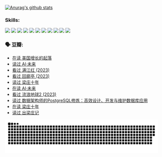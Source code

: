 
[![Anurag's github stats](https://github-readme-stats.vercel.app/api?username=w940853815)](https://github.com/anuraghazra/github-readme-stats)

### Skills:

<code><img height="32" src="https://cdn.jsdelivr.net/npm/simple-icons@v5/icons/python.svg"></code>
<code><img height="32" src="https://cdn.jsdelivr.net/npm/simple-icons@v5/icons/javascript.svg"></code>
<code><img height="32" src="https://cdn.jsdelivr.net/npm/simple-icons@v5/icons/django.svg"></code>
<code><img height="32" src="https://cdn.jsdelivr.net/npm/simple-icons@v5/icons/flask.svg"></code>
<code><img height="32" src="https://cdn.jsdelivr.net/npm/simple-icons@v5/icons/vuetify.svg"></code>
<code><img height="32" src="https://cdn.jsdelivr.net/npm/simple-icons@v5/icons/git.svg"></code>
<code><img height="32" src="https://cdn.jsdelivr.net/npm/simple-icons@v5/icons/docker.svg"></code>
<code><img height="32" src="https://cdn.jsdelivr.net/npm/simple-icons@v5/icons/postgresql.svg"></code>
<code><img height="32" src="https://cdn.jsdelivr.net/npm/simple-icons@v5/icons/elasticsearch.svg"></code>
<code><img height="32" src="https://cdn.jsdelivr.net/npm/simple-icons@v5/icons/macos.svg"></code>
<code><img height="32" src="https://cdn.jsdelivr.net/npm/simple-icons@v5/icons/linux.svg"></code>

### 🗣 豆瓣:

<!-- DOUBAN-ACTIVITIES:START -->
- [在读 美国增长的起落](https://www.douban.com/people/136069238/status/4220055912/?_i=83180993)
- [读过 AI·未来](https://www.douban.com/people/136069238/status/4220054171/?_i=83180993)
- [看过 满江红‎ (2023)](https://www.douban.com/people/136069238/status/4219146433/?_i=83180993)
- [看过 回廊亭‎ (2023)](https://www.douban.com/people/136069238/status/4215992758/?_i=83180993)
- [读过 梁庄十年](https://www.douban.com/people/136069238/status/4206664969/?_i=83180993)
- [在读 AI·未来](https://www.douban.com/people/136069238/status/4206653520/?_i=83180993)
- [看过 流浪地球2‎ (2023)](https://www.douban.com/people/136069238/status/4199558549/?_i=83180993)
- [读过 数据架构师的PostgreSQL修炼：高效设计、开发与维护数据库应用](https://www.douban.com/people/136069238/status/4199451104/?_i=83180993)
- [在读 梁庄十年](https://www.douban.com/people/136069238/status/4198822794/?_i=83180993)
- [读过 出梁庄记](https://www.douban.com/people/136069238/status/4198821001/?_i=83180993)
<!-- DOUBAN-ACTIVITIES:END -->


![Snake animation](https://raw.githubusercontent.com/w940853815/w940853815/output/github-contribution-grid-snake.svg)

<!--
**w940853815/w940853815** is a ✨ _special_ ✨ repository because its `README.md` (this file) appears on your GitHub profile.

Here are some ideas to get you started:

- 🔭 I’m currently working on ...
- 🌱 I’m currently learning ...
- 👯 I’m looking to collaborate on ...
- 🤔 I’m looking for help with ...
- 💬 Ask me about ...
- 📫 How to reach me: ...
- 😄 Pronouns: ...
- ⚡ Fun fact: ...
-->
